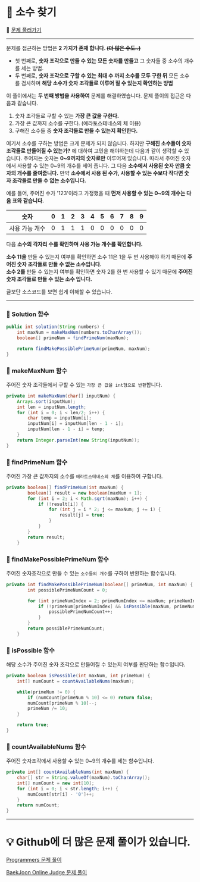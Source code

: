 # :page_facing_up: 소수 찾기

:link: [문제 풀러가기](https://programmers.co.kr/learn/courses/30/lessons/42839?language=java)
***
문제를 접근하는 방법은 __2 가지가 존재 합니다. ~~(더 많은 수도..)~~__
* 첫 번째로, __숫자 조각으로 만들 수 있는 모든 숫자를 만들고__ 그 숫자들 중 소수의 개수를 세는 방법.
* 두 번째로, __숫자 조각으로 구할 수 있는 최대 수 까지 소수를 모두 구한 뒤__ 모든 소수를 검사하며 __해당 소수가 숫자 조각들로 이루어 질 수 있는지 확인하는 방법__

이 풀이에서는 __두 번째 방법을 사용하여__ 문제를 해결하였습니다. 문제 풀이의 접근은 다음과 같습니다.

1. 숫자 조각들로 구할 수 있는 __가장 큰 값을 구한다.__
2. 가장 큰 값까지 소수를 구한다. (에라토스테네스의 체 이용)
3. 구해진 소수들 중 __숫자 조각들로 만들 수 있는지 확인한다.__

여기서 소수를 구하는 방법은 크게 문제가 되지 않습니다. 하지만 __구해진 소수들이 숫자 조각들로 만들어질 수 있는가?__ 에 대하여 고민을 해야하는데 다음과 같이 생각할 수 있습니다. 주어지는 숫자는 __0~9까지의 숫자로만__ 이루어져 있습니다. 따라서 주어진 숫자에서 사용할 수 있는 0~9의 개수를 세어 줍니다. 그 다음 __소수에서 사용된 숫자 만큼 숫자의 개수를 줄여줍니다.__ 만약 __소수에서 사용 된 수가, 사용할 수 있는 수보다 작다면 숫자 조각들로 만들 수 없는 소수입니다.__

예를 들어, 주어진 수가 '123'이라고 가정했을 때 __먼저 사용할 수 있는 0~9의 개수는 다음 표와 같습니다.__

숫자|0|1|2|3|4|5|6|7|8|9
:----:|-|-|-|-|-|-|-|-|-|-
사용 가능 개수|0|1|1|1|0|0|0|0|0|0|0

다음 __소수의 각자리 수를 확인하며 사용 가능 개수를 확인합니다.__

__소수 11을__ 만들 수 있는지 여부를 확인하면  소수 11은 1을 두 번 사용해야 하기 때문에 __주어진 숫자 조각들로 만들 수 없는 소수입니다.__   
__소수 2를__ 만들 수 있는지 여부를 확인하면 숫자 2를 한 번 사용할 수 있기 때문에 __주어진 숫자 조각들로 만들 수 있는 소수 입니다.__

글보단 소스코드를 보면 쉽게 이해할 수 있습니다.
***
### __:seedling: Solution 함수__
```java
public int solution(String numbers) {
    int maxNum = makeMaxNum(numbers.toCharArray());
    boolean[] primeNum = findPrimeNum(maxNum);

    return findMakePossiblePrimeNum(primeNum, maxNum);
}
```

### __:seedling: makeMaxNum 함수__
주어진 숫자 조각들에서 구할 수 있는 `가장 큰 값을 int형으로 반환`합니다.
```java
private int makeMaxNum(char[] inputNum) {
    Arrays.sort(inputNum);
    int len = inputNum.length;
    for (int i = 0; i < len/2; i++) {
        char temp = inputNum[i];
        inputNum[i] = inputNum[len - 1 - i];
        inputNum[len - 1 - i] = temp;
    }
    return Integer.parseInt(new String(inputNum));
}
```

### __:seedling: findPrimeNum 함수__
주어진 가장 큰 값까지의 소수를 `에라토스테네스의 체`를 이용하여 구합니다.
```java
private boolean[] findPrimeNum(int maxNum) {
        boolean[] result = new boolean[maxNum + 1];
        for (int i = 2; i < Math.sqrt(maxNum); i++) {
            if (!result[i]) {
                for (int j = i * 2; j <= maxNum; j += i) {
                    result[j] = true;
                }
            }
        }
        return result;
    }
```

### __:seedling: findMakePossiblePrimeNum 함수__
주어진 숫자조각으로 만들 수 있는 `소수들의 개수`를 구하여 반환하는 함수입니다.
```java
private int findMakePossiblePrimeNum(boolean[] primeNum, int maxNum) {
        int possiblePrimeNumCount = 0;

        for (int primeNumIndex = 2; primeNumIndex <= maxNum; primeNumIndex++) {
            if (!primeNum[primeNumIndex] && isPossible(maxNum, primeNumIndex)) {
                possiblePrimeNumCount++;
            }
        }
        return possiblePrimeNumCount;
    }
```

### __:seedling: isPossible 함수__
해당 소수가 주어진 숫자 조각으로 만들어질 수 있는지 여부를 판단하는 함수입니다.
```java
private boolean isPossible(int maxNum, int primeNum) {
    int[] numCount = countAvailableNums(maxNum);

    while(primeNum != 0) {
        if (numCount[primeNum % 10] <= 0) return false;
        numCount[primeNum % 10]--;
        primeNum /= 10;
    }

    return true;
}
```

### __:seedling: countAvailableNums 함수__
주어진 숫자조각에서 사용할 수 있는 0~9의 개수를 세는 함수입니다.
```java
private int[] countAvailableNums(int maxNum) {
    char[] str = String.valueOf(maxNum).toCharArray();
    int[] numCount = new int[10];
    for (int i = 0; i < str.length; i++) {
        numCount[str[i] - '0']++;
    }
    return numCount;
}
```
***
# __:bulb: Github에 더 많은 문제 풀이가 있습니다.__
[Programmers 문제 풀이 ](https://github.com/seungrokoh/TIL/Algorithm)

[BaekJoon Online Judge 문제 풀이](https://github.com/seungrokoh/Beakjoon_OnlineJudge)
